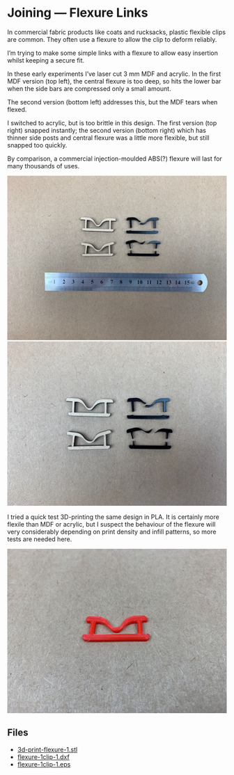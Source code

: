 # Joining — Flexure Links

In commercial fabric products like coats and rucksacks, plastic flexible clips are common. They often use a flexure to allow the clip to deform reliably. 

I’m trying to make some simple links with a flexure to allow easy insertion whilst keeping a secure fit. 

In these early experiments I’ve laser cut 3 mm MDF and acrylic. In the first MDF version (top left), the central flexure is too deep, so hits the lower bar when the side bars  are compressed only a small amount. 

The second version (bottom left) addresses this, but the MDF tears when flexed.

I switched to acrylic, but is too brittle in this design. The first version (top right) snapped instantly; the second version (bottom right) which has thinner side posts and central flexure was a little more flexible, but still snapped too quickly.

By comparison, a commercial injection-moulded ABS(?) flexure will last for many thousands of uses.

![](IMG_2779.jpg)
![](IMG_2780.jpg)

I tried a quick test 3D-printing the same design in PLA. It is certainly more flexile than MDF or acrylic, but I suspect the behaviour of the flexure will very considerably depending on print density and infill patterns, so more tests are needed here.

![](IMG_2781.jpg)


## Files

* [3d-print-flexure-1.stl](3d-print-flexure-1.stl)
* [flexure-1clip-1.dxf](flexure-1clip-1.dxf)
* [flexure-1clip-1.eps](flexure-1clip-1.eps)